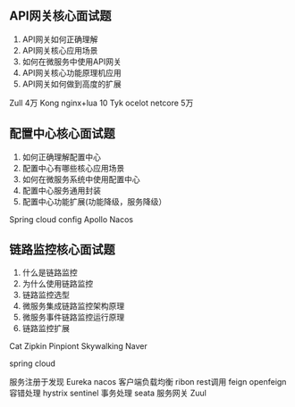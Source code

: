 ## API网关核心面试题
1. API网关如何正确理解
2. API网关核心应用场景
3. 如何在微服务中使用API网关
4. API网关核心功能原理机应用
5. API网关如何做到高度的扩展

Zull  4万
Kong nginx+lua 10
Tyk
ocelot netcore 5万

## 配置中心核心面试题
1. 如何正确理解配置中心
2. 配置中心有哪些核心应用场景
3. 如何在微服务系统中使用配置中心
4. 配置中心服务通用封装
5. 配置中心功能扩展(功能降级，服务降级） 

Spring cloud config
Apollo
Nacos

## 链路监控核心面试题
1. 什么是链路监控
2. 为什么使用链路监控
3. 链路监控选型
4. 微服务集成链路监控架构原理
5. 微服务事件链路监控运行原理
6. 链路监控扩展

Cat
Zipkin
Pinpiont
Skywalking
Naver


spring cloud

服务注册于发现
Eureka nacos
客户端负载均衡
ribon 
rest调用
feign openfeign
容错处理
hystrix sentinel
事务处理
seata
服务网关
Zuul 